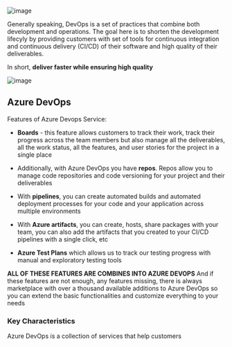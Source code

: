 ![image](https://github.com/user-attachments/assets/0552ced3-14e5-42db-a0d2-0951580666ba)

Generally speaking, DevOps is a set of practices that combine both development and operations.
The goal here is to shorten the development lifecyly by providing customers with set of tools for continuous integration and continuous delivery (CI/CD) of their software and high quality of their deliverables.

In short, **deliver faster while ensuring high quality**

![image](https://github.com/user-attachments/assets/ff6f7af4-ac02-4414-932b-d9d71fdfc013)


## Azure DevOps

Features of Azure Devops Service:

- **Boards** - this feature allows customers to track their work, track their progress across the team members but also manage all the deliverables, all the work status, all the features, and user stories for the project in a single place

- Additionally, with Azure DevOps you have **repos**. Repos allow you to manage code repositories and code versioning for your project and their deliverables

- With **pipelines**, you can create automated builds and automated deployment processes for your code and your application across multiple environments

- With **Azure artifacts**, you can create, hosts, share packages with your team, you can also add the artifacts that you created to your CI/CD pipelines with a single click, etc

- **Azure Test Plans** which allows us to track our testing progress with manual and exploratory testing tools

**ALL OF THESE FEATURES ARE COMBINES INTO AZURE DEVOPS**
And if these features are not enough, any features missing, there is always marketplace with over a thousand available additions to Azure DevOps so you can extend the basic functionalities and customize everything to your needs

### Key Characteristics

Azure DevOps is a collection of services that help customers

